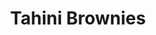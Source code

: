 ---
title: Tahini Brownies
metadata:
  servings: '16'
  course: Treat
  title: Tahini Brownies
ingredients:
- name: medjool dates
  amount: '3'
- name: chocolate chips
  amount: 2 tbsp
- name: baking powder
  amount: 1 tsp
- name: baked sweet potato
  amount: '3'
- name: eggs
  amount: '2'
- name: salt
  amount: 1 tsp
- name: maple syrup
  amount: 0.25 cups
- name: tahini
  amount: 2 tbsp
- name: oat milk
  amount: 0.25 cups
- name: buckwheat flour
  amount: 0.5 cups
- name: cocoa powder
  amount: 0.25 cups
cookware:
- name: mixing bowl
- name: mash
- name: whisk
- name: deep baking tray
- name: baking paper
steps:
- description: Preheat the oven to 180C then grab a mixing bowl and mash the baked
    sweet potato until it's smooth.
- description: Add eggs, maple syrup, oat milk and tahini to the bowl and whisk until
    theyre combined.
- description: Stir in cocoa powder, buckwheat flour salt and baking powder until
    it's all the same colour.
- description: Stir in the toppings. I like to use chocolate chips and chopped medjool
    dates.
- description: Line a deep baking tray with baking paper and spread the mixture evenly
    across it. Pour 2 tablespoons of tahini on top of the brownie mix and swirl the
    the tahini into the batter.
- description: Put it in the oven for 25 minutes and then let it cool before slicing
    into 16 even portions.

---